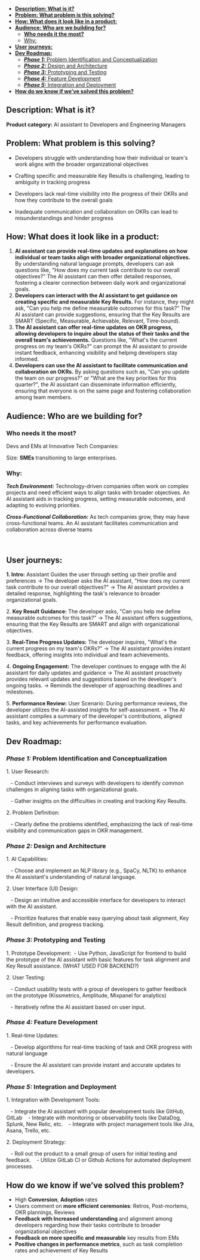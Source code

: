 - [**Description: What is it?**](#description-what-is-it)
- [**Problem: What problem is this solving?**](#problem-what-problem-is-this-solving)
- [**How: What does it look like in a product:**](#how-what-does-it-look-like-in-a-product)
- [**Audience: Who are we building for?**](#audience-who-are-we-building-for)
  - [**Who needs it the most?**](#who-needs-it-the-most)
  - [Why:](#why)
- [**User journeys:**](#user-journeys)
- [**Dev Roadmap:**](#dev-roadmap)
  - [**_Phase 1:_** Problem Identification and Conceptualization](#phase-1-problem-identification-and-conceptualization)
  - [**_Phase 2:_** Design and Architecture](#phase-2-design-and-architecture)
  - [**_Phase 3:_** Prototyping and Testing](#phase-3-prototyping-and-testing)
  - [**_Phase 4:_** Feature Development](#phase-4-feature-development)
  - [**_Phase 5:_** Integration and Deployment](#phase-5-integration-and-deployment)
- [**How do we know if we’ve solved this problem?**](#how-do-we-know-if-weve-solved-this-problem)


## **Description: What is it?**

**Product category:** AI assistant to Developers and Engineering Managers

## **Problem: What problem is this solving?**

- Developers struggle with understanding how their individual or team's work aligns with the broader organizational objectives

- Crafting specific and measurable Key Results is challenging, leading to ambiguity in tracking progress

- Developers lack real-time visibility into the progress of their OKRs and how they contribute to the overall goals

- Inadequate communication and collaboration on OKRs can lead to misunderstandings and hinder progress


## **How: What does it look like in a product:**

1. **AI assistant can provide real-time updates and explanations on how individual or team tasks align with broader organizational objectives.** By understanding natural language prompts, developers can ask questions like, "How does my current task contribute to our overall objectives?" The AI assistant can then offer detailed responses, fostering a clearer connection between daily work and organizational goals.
2. **Developers can interact with the AI assistant to get guidance on creating specific and measurable Key Results.** For instance, they might ask, "Can you help me define measurable outcomes for this task?" The AI assistant can provide suggestions, ensuring that the Key Results are SMART (Specific, Measurable, Achievable, Relevant, Time-bound).
3. **The AI assistant can offer real-time updates on OKR progress, allowing developers to inquire about the status of their tasks and the overall team's achievements.** Questions like, "What's the current progress on my team's OKRs?" can prompt the AI assistant to provide instant feedback, enhancing visibility and helping developers stay informed.
4. **Developers can use the AI assistant to facilitate communication and collaboration on OKRs.** By asking questions such as, "Can you update the team on our progress?" or "What are the key priorities for this quarter?", the AI assistant can disseminate information efficiently, ensuring that everyone is on the same page and fostering collaboration among team members.

## **Audience: Who are we building for?**

### **Who needs it the most?**

Devs and EMs at Innovative Tech Companies:

Size: **SMEs** transitioning to large enterprises.

### Why:

**_Tech Environment:_** Technology-driven companies often work on complex projects and need efficient ways to align tasks with broader objectives. An AI assistant aids in tracking progress, setting measurable outcomes, and adapting to evolving priorities.

**_Cross-Functional Collaboration:_** As tech companies grow, they may have cross-functional teams. An AI assistant facilitates communication and collaboration across diverse teams

 
## **User journeys:**

**1. Intro:** Assistant Guides the user through setting up their profile and preferences -> The developer asks the AI assistant, "How does my current task contribute to our overall objectives?" -> The AI assistant provides a detailed response, highlighting the task's relevance to broader organizational goals.

2\. **Key Result Guidance:** The developer asks, "Can you help me define measurable outcomes for this task?" -> The AI assistant offers suggestions, ensuring that the Key Results are SMART and align with organizational objectives.

3\. **Real-Time Progress Updates:** The developer inquires, "What's the current progress on my team's OKRs?" -> The AI assistant provides instant feedback, offering insights into individual and team achievements.

4\. **Ongoing Engagement:** The developer continues to engage with the AI assistant for daily updates and guidance -> The AI assistant proactively provides relevant updates and suggestions based on the developer's ongoing tasks. -> Reminds the developer of approaching deadlines and milestones.

5\. **Performance Review:** User Scenario: During performance reviews, the developer utilizes the AI-assisted insights for self-assessment. -> The AI assistant compiles a summary of the developer's contributions, aligned tasks, and key achievements for performance evaluation.


## **Dev Roadmap:**

### **_Phase 1:_** Problem Identification and Conceptualization

1\. User Research:

   - Conduct interviews and surveys with developers to identify common challenges in aligning tasks with organizational goals. 

   - Gather insights on the difficulties in creating and tracking Key Results.

2\. Problem Definition:

   - Clearly define the problems identified, emphasizing the lack of real-time visibility and communication gaps in OKR management.

### **_Phase 2:_** Design and Architecture

1\. AI Capabilities:

   - Choose and implement an NLP library (e.g., SpaCy, NLTK) to enhance the AI assistant's understanding of natural language.

2\. User Interface (UI) Design:

   - Design an intuitive and accessible interface for developers to interact with the AI assistant.

   - Prioritize features that enable easy querying about task alignment, Key Result definition, and progress tracking.

### **_Phase 3:_** Prototyping and Testing

1\. Prototype Development:  - Use Python, JavaScript for frontend to build the prototype of the AI assistant with basic features for task alignment and Key Result assistance. (WHAT USED FOR BACKEND?)

2\. User Testing:

   - Conduct usability tests with a group of developers to gather feedback on the prototype (Kissmetrics, Amplitude, Mixpanel for analytics)

   - Iteratively refine the AI assistant based on user input.

### **_Phase 4:_** Feature Development

1\. Real-time Updates:

   - Develop algorithms for real-time tracking of task and OKR progress with natural language

   - Ensure the AI assistant can provide instant and accurate updates to developers.

### **_Phase 5:_** Integration and Deployment

1\. Integration with Development Tools:

   - Integrate the AI assistant with popular development tools like GitHub, GitLab 
   - Integrate with monitoring or observability tools like DataDog, Splunk, New Relic, etc.
   - Integrate with project management tools like Jira, Asana, Trello, etc. 

2\. Deployment Strategy:

   - Roll out the product to a small group of users for initial testing and feedback.
   - Utilize GitLab CI or Github Actions for automated deployment processes.

## **How do we know if we’ve solved this problem?**

- High **Conversion**, **Adoption** rates 
- Users comment on **more efficient ceremonies**: Retros, Post-mortems, OKR plannings, Reviews
- **Feedback with Increased understanding** and alignment among developers regarding how their tasks contribute to broader organizational objectives
- **Feedback on more specific and measurable** key results from EMs
- **Positive changes in performance metrics**, such as task completion rates and achievement of Key Results
